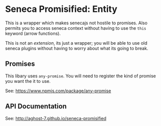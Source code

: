# Seneca Promisified: Entity
This is a wrapper which makes senecajs not hostile to promises. Also permits
you to access seneca context without having to use the `this` keyword (arrow
functions).

This is not an _extension_, its just a wrapper; you will be able to use
old seneca plugins without having to worry about what its going to
break.

## Promises
This libary uses `any-promise`. You will need to register the kind of promise
you want the it to use.

See: <https://www.npmjs.com/package/any-promise>

## API Documentation

See: <http://aghost-7.github.io/seneca-promisified>

